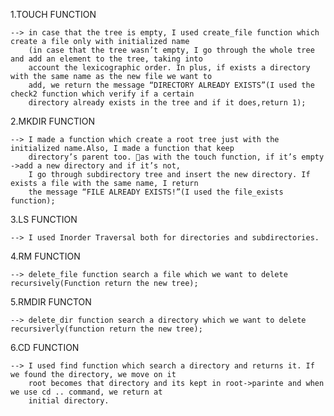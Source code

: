 1.TOUCH FUNCTION 

    --> in case that the tree is empty, I used create_file function which create a file only with initialized name
        (in case that the tree wasn’t empty, I go through the whole tree and add an element to the tree, taking into
        account the lexicographic order. In plus, if exists a directory with the same name as the new file we want to 
        add, we return the message “DIRECTORY ALREADY EXISTS”(I used the check2 function which verify if a certain 
        directory already exists in the tree and if it does,return 1);

2.MKDIR FUNCTION 

    --> I made a function which create a root tree just with the initialized name.Also, I made a function that keep
        directory’s parent too. as with the touch function, if it’s empty ->add a new directory and if it’s not, 
        I go through subdirectory tree and insert the new directory. If exists a file with the same name, I return
        the message “FILE ALREADY EXISTS!”(I used the file_exists function);

3.LS FUNCTION

    --> I used Inorder Traversal both for directories and subdirectories.

4.RM FUNCTION 

    --> delete_file function search a file which we want to delete recursively(Function return the new tree);

5.RMDIR FUNCTON

    --> delete_dir function search a directory which we want to delete recursiverly(function return the new tree);

6.CD FUNCTION 

    --> I used find function which search a directory and returns it. If we found the directory, we move on it
        root becomes that directory and its kept in root->parinte and when we use cd .. command, we return at 
        initial directory.


